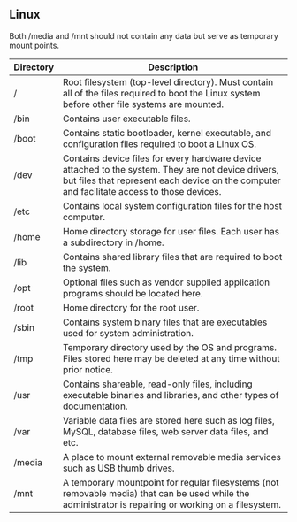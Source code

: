 ## Linux

Both /media and /mnt should not contain any data but serve as temporary mount points.

| Directory | Description                                                                                                                                                                                       |
| --------- | ------------------------------------------------------------------------------------------------------------------------------------------------------------------------------------------------- |
| /         | Root filesystem (top-level directory). Must contain all of the files required to boot the Linux system before other file systems are mounted.                                                     |
| /bin      | Contains user executable files.                                                                                                                                                                   |
| /boot     | Contains static bootloader, kernel executable, and configuration files required to boot a Linux OS.                                                                                               |
| /dev      | Contains device files for every hardware device attached to the system. They are not device drivers, but files that represent each device on the computer and facilitate access to those devices. |
| /etc      | Contains local system configuration files for the host computer.                                                                                                                                  |
| /home     | Home directory storage for user files. Each user has a subdirectory in /home.                                                                                                                     |
| /lib      | Contains shared library files that are required to boot the system.                                                                                                                               |
| /opt      | Optional files such as vendor supplied application programs should be located here.                                                                                                               |
| /root     | Home directory for the root user.                                                                                                                                                                 |
| /sbin     | Contains system binary files that are executables used for system administration.                                                                                                                 |
| /tmp      | Temporary directory used by the OS and programs. Files stored here may be deleted at any time without prior notice.                                                                               |
| /usr      | Contains shareable, read-only files, including executable binaries and libraries, and other types of documentation.                                                                               |
| /var      | Variable data files are stored here such as log files, MySQL, database files, web server data files, and etc.                                                                                     |
| /media    | A place to mount external removable media services such as USB thumb drives.                                                                                                                      |
| /mnt      | A temporary mountpoint for regular filesystems (not removable media) that can be used while the administrator is repairing or working on a filesystem.                                            |
